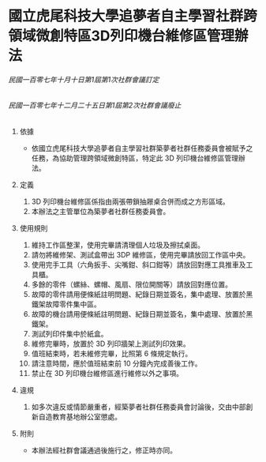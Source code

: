 # 國立虎尾科技大學追夢者自主學習社群跨領域微創特區3D列印機台維修區管理辦法

###### 民國一百零七年十月十日第1屆第1次社群會議訂定
###### 民國一百零七年十二月二十五日第1屆第2次社群會議廢止

1. 依據
    - 依國立虎尾科技大學追夢者自主學習社群築夢者社群任務委員會被賦予之任務，為協助管理跨領域微創特區，特定此 3D 列印機台維修區管理辦法。

2. 定義
    1. 3D 列印機台維修區係指由兩張帶鎖抽屜桌合併而成之方形區域。
    2. 本辦法之主管單位為築夢者社群任務委員會。

3. 使用規則
    1. 維持工作區整潔，使用完畢請清理個人垃圾及擦拭桌面。
    2. 請勿將維修架、測試盒帶出 3DP 維修區，使用完畢請放回工作區中央。
    3. 使用完手工具（六角扳手、尖嘴鉗、斜口鉗等）請放回對應工具推車及工具櫃。
    4. 多餘的零件（螺絲、螺帽、風扇、限位開關等）請放回對應位置。
    5. 故障的零件請用便條紙註明問題、紀錄日期並簽名，集中處理、放置於黑鐵架故障零件集中區。
    6. 故障的機台請用便條紙註明問題、紀錄日期並簽名，集中處理、放置於黑鐵架。
    7. 測試列印件集中於紙盒。
    8. 維修完畢時，放置於 3D 列印牆架上測試列印效果。
    9. 值班結束時，若未維修完畢，比照第 6 條規定執行。
    10. 請注意時間，應於值班結束前 10 分鐘內完成善後工作。
    11. 禁止在 3D 列印機台維修區進行維修以外之事項。

4. 違規
    1. 如多次違反或情節嚴重者，經築夢者社群任務委員會討論後，交由中部創新自造教育基地辦公室懲處。

5. 附則
    - 本辦法經社群會議通過後施行之，修正時亦同。